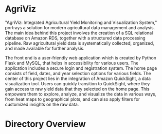 # AgriViz

"AgriViz: Integrated Agricultural Yield Monitoring and Visualization System," portrays a solution for modern agricultural data management and analysis. The main idea behind this project involves the creation of a SQL relational database on Amazon RDS, together with a structured data processing pipeline. Raw agricultural yield data is systematically collected, organized, and made available for further analysis.

The front end is a user-friendly web application which is created by Python Flask and MySQL, that helps in accessibility for various users. The application includes a secure login and registration system. The home page consists of field, dates, and year selection options for various fields. The center of this project lies in the integration of Amazon QuickSight, a data visualization tool. Users can quickly transition to QuickSight, where they gain access to raw yield data that they selected on the home page. This empowers them to explore, analyze, and visualize the data in various ways, from heat maps to geographical plots, and can also apply filters for customized insights on the raw data.

# Directory Overview
